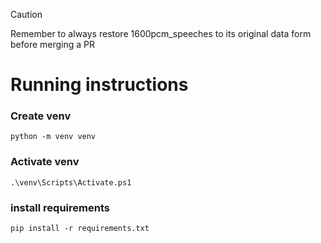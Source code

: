 > [!CAUTION]
> Remember to always restore 1600pcm_speeches to its original data form before merging a PR




# Running instructions

### Create venv
```
python -m venv venv
```

### Activate venv
```
.\venv\Scripts\Activate.ps1
```

### install requirements
```
pip install -r requirements.txt
```




